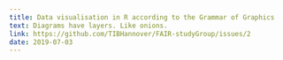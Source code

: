 ```yaml
---
title: Data visualisation in R according to the Grammar of Graphics
text: Diagrams have layers. Like onions.
link: https://github.com/TIBHannover/FAIR-studyGroup/issues/2
date: 2019-07-03
---
```

